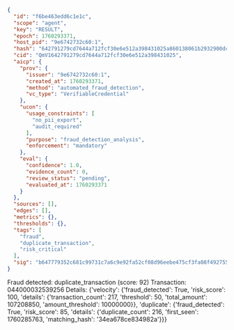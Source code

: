 ```json
{
  "id": "f6be463edd6c1e1c",
  "scope": "agent",
  "key": "RESULT",
  "epoch": 1760293371,
  "host_pid": "9e6742732c60:1",
  "hash": "642791279cd7644a712fcf30e6e512a398431025a860138061b2932900dc5917",
  "cid": "QmV1642791279cd7644a712fcf30e6e512a398431025",
  "aicp": {
    "prov": {
      "issuer": "9e6742732c60:1",
      "created_at": 1760293371,
      "method": "automated_fraud_detection",
      "vc_type": "VerifiableCredential"
    },
    "ucon": {
      "usage_constraints": [
        "no_pii_export",
        "audit_required"
      ],
      "purpose": "fraud_detection_analysis",
      "enforcement": "mandatory"
    },
    "eval": {
      "confidence": 1.0,
      "evidence_count": 0,
      "review_status": "pending",
      "evaluated_at": 1760293371
    }
  },
  "sources": [],
  "edges": [],
  "metrics": {},
  "thresholds": {},
  "tags": [
    "fraud",
    "duplicate_transaction",
    "risk_critical"
  ],
  "sig": "b647779352c681c99731c7a6c9e92fa52cf08d96eebe475cf3fa08f492755f82"
}
```

Fraud detected: duplicate_transaction (score: 92)
Transaction: 044000032539256
Details: {'velocity': {'fraud_detected': True, 'risk_score': 100, 'details': {'transaction_count': 217, 'threshold': 50, 'total_amount': 107208850, 'amount_threshold': 10000000}}, 'duplicate': {'fraud_detected': True, 'risk_score': 85, 'details': {'duplicate_count': 216, 'first_seen': 1760285763, 'matching_hash': '34ea678ce834982a'}}}